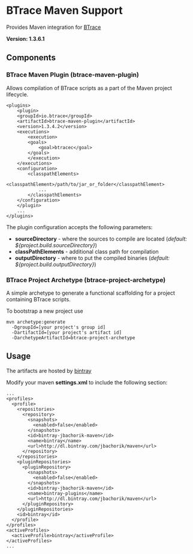 # BTrace Maven Support

Provides Maven integration for [BTrace](https://github.com/jbachorik/btrace)

__Version: 1.3.6.1__


## Components

### BTrace Maven Plugin (btrace-maven-plugin)

Allows compilation of BTrace scripts as a part of the Maven project lifecycle.

```
<plugins>
    <plugin>
	<groupId>io.btrace</groupId>
	<artifactId>btrace-maven-plugin</artifactId>
	<version>1.3.4.2</version>
	<executions>
	    <execution>
		<goals>
		    <goal>btracec</goal>
		</goals>
	    </execution>
	</executions>
	<configuration>
	    <classpathElements>
	        <classpathElement>/path/to/jar_or_folder</classpathElement>
	        ...
	    </classpathElements>
	</configuration>
    </plugin>
    ...
</plugins>
```

The plugin configuration accepts the following parameters:
* __sourceDirectory__ - where the sources to compile are located (_default: ${project.build.sourceDirectory}_)
* __classPathElements__ - additional class path for compilation
* __outputDirectory__ - where to put the compiled binaries (_default: ${project.build.outputDirectory}_)


### BTrace Project Archetype (btrace-project-archetype)

A simple archetype to generate a functional scaffolding for a project containing BTrace scripts.

To bootstrap a new project use

```
mvn archetype:generate
  -DgroupId=[your project's group id]
  -DartifactId=[your project's artifact id]
  -DarchetypeArtifactId=btrace-project-archetype
```

## Usage

The artifacts are hosted by [bintray](http://bintray.com)

Modify your maven __settings.xml__ to include the following section:
```
...
<profiles>
  <profile>
    <repositories>
      <repository>
        <snapshots>
          <enabled>false</enabled>
        </snapshots>
        <id>bintray-jbachorik-maven</id>
        <name>bintray</name>
        <url>http://dl.bintray.com/jbachorik/maven</url>
      </repository>
    </repositories>
    <pluginRepositories>
      <pluginRepository>
        <snapshots>
          <enabled>false</enabled>
        </snapshots>
        <id>bintray-jbachorik-maven</id>
        <name>bintray-plugins</name>
        <url>http://dl.bintray.com/jbachorik/maven</url>
      </pluginRepository>
    </pluginRepositories>
    <id>bintray</id>
  </profile>
</profiles>
<activeProfiles>
  <activeProfile>bintray</activeProfile>
</activeProfiles>
...
```
